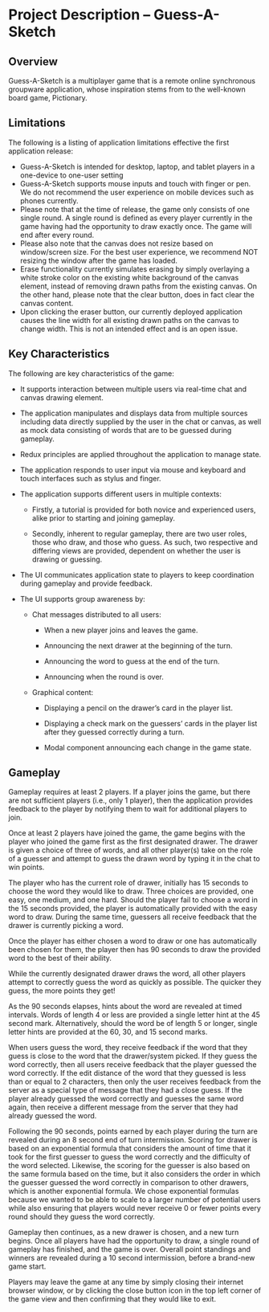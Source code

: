 # Project Description – Guess-A-Sketch

## Overview

Guess-A-Sketch is a multiplayer game that is a remote online synchronous groupware application, whose inspiration stems from to the well-known board game, Pictionary.

## Limitations

The following is a listing of application limitations effective the first application release:

- Guess-A-Sketch is intended for desktop, laptop, and tablet players in a one-device to one-user setting
- Guess-A-Sketch supports mouse inputs and touch with finger or pen. We do not recommend the user experience on mobile devices such as phones currently.
- Please note that at the time of release, the game only consists of one single round. A single round is defined as every player currently in the game having had the opportunity to draw exactly once. The game will end after every round.
- Please also note that the canvas does not resize based on window/screen size. For the best user experience, we recommend NOT resizing the window after the game has loaded.
- Erase functionality currently simulates erasing by simply overlaying a white stroke color on the existing white background of the canvas element, instead of removing drawn paths from the existing canvas. On the other hand, please note that the clear button, does in fact clear the canvas content.
- Upon clicking the eraser button, our currently deployed application causes the line width for all existing drawn paths on the canvas to change width. This is not an intended effect and is an open issue.

## Key Characteristics

The following are key characteristics of the game:

- It supports interaction between multiple users via real-time chat and canvas drawing element.

- The application manipulates and displays data from multiple sources including data directly supplied by the user in the chat or canvas, as well as mock data consisting of words that are to be guessed during gameplay.

- Redux principles are applied throughout the application to manage state.

- The application responds to user input via mouse and keyboard and touch interfaces such as stylus and finger.

- The application supports different users in multiple contexts:

  - Firstly, a tutorial is provided for both novice and experienced users, alike prior to starting and joining gameplay.

  - Secondly, inherent to regular gameplay, there are two user roles, those who draw, and those who guess. As such, two respective and differing views are provided, dependent on whether the user is drawing or guessing.

- The UI communicates application state to players to keep coordination during gameplay and provide feedback.

- The UI supports group awareness by:

  - Chat messages distributed to all users:

    - When a new player joins and leaves the game.

    - Announcing the next drawer at the beginning of the turn.

    - Announcing the word to guess at the end of the turn.

    - Announcing when the round is over.

  - Graphical content:

    - Displaying a pencil on the drawer’s card in the player list.

    - Displaying a check mark on the guessers’ cards in the player list after they guessed correctly during a turn.

    - Modal component announcing each change in the game state.

## Gameplay

Gameplay requires at least 2 players. If a player joins the game, but there are not sufficient players (i.e., only 1 player), then the application provides feedback to the player by notifying them to wait for additional players to join.

Once at least 2 players have joined the game, the game begins with the player who joined the game first as the first designated drawer. The drawer is given a choice of three of words, and all other player(s) take on the role of a guesser and attempt to guess the drawn word by typing it in the chat to win points.

The player who has the current role of drawer, initially has 15 seconds to choose the word they would like to draw. Three choices are provided, one easy, one medium, and one hard. Should the player fail to choose a word in the 15 seconds provided, the player is automatically provided with the easy word to draw. During the same time, guessers all receive feedback that the drawer is currently picking a word.

Once the player has either chosen a word to draw or one has automatically been chosen for them, the player then has 90 seconds to draw the provided word to the best of their ability.

While the currently designated drawer draws the word, all other players attempt to correctly guess the word as quickly as possible. The quicker they guess, the more points they get!

As the 90 seconds elapses, hints about the word are revealed at timed intervals. Words of length 4 or less are provided a single letter hint at the 45 second mark. Alternatively, should the word be of length 5 or longer, single letter hints are provided at the 60, 30, and 15 second marks.

When users guess the word, they receive feedback if the word that they guess is close to the word that the drawer/system picked. If they guess the word correctly, then all users receive feedback that the player guessed the word correctly. If the edit distance of the word that they guessed is less than or equal to 2 characters, then only the user receives feedback from the server as a special type of message that they had a close guess. If the player already guessed the word correctly and guesses the same word again, then receive a different message from the server that they had already guessed the word.

Following the 90 seconds, points earned by each player during the turn are revealed during an 8 second end of turn intermission. Scoring for drawer is based on an exponential formula that considers the amount of time that it took for the first guesser to guess the word correctly and the difficulty of the word selected. Likewise, the scoring for the guesser is also based on the same formula based on the time, but it also considers the order in which the guesser guessed the word correctly in comparison to other drawers, which is another exponential formula. We chose exponential formulas because we wanted to be able to scale to a larger number of potential users while also ensuring that players would never receive 0 or fewer points every round should they guess the word correctly.

Gameplay then continues, as a new drawer is chosen, and a new turn begins. Once all players have had the opportunity to draw, a single round of gameplay has finished, and the game is over. Overall point standings and winners are revealed during a 10 second intermission, before a brand-new game start.

Players may leave the game at any time by simply closing their internet browser window, or by clicking the close button icon in the top left corner of the game view and then confirming that they would like to exit.
